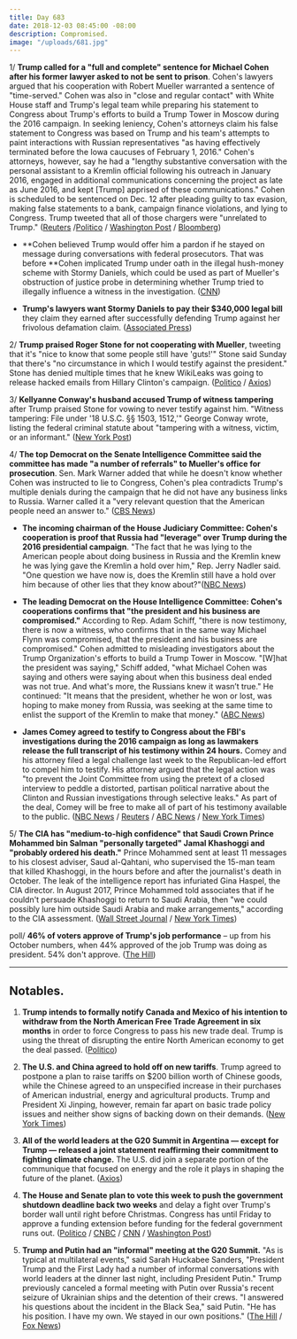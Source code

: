 ```yaml
---
title: Day 683
date: 2018-12-03 08:45:00 -08:00
description: Compromised.
image: "/uploads/681.jpg"
---
```


1/ **Trump called for a "full and complete" sentence for Michael Cohen after his former lawyer asked to not be sent to prison**. Cohen's lawyers argued that his cooperation with Robert Mueller warranted a sentence of "time-served." Cohen was also in "close and regular contact" with White House staff and Trump's legal team while preparing his statement to Congress about Trump's efforts to build a Trump Tower in Moscow during the 2016 campaign. In seeking leniency, Cohen's attorneys claim his false statement to Congress was based on Trump and his team's attempts to paint interactions with Russian representatives "as having effectively terminated before the Iowa caucuses of February 1, 2016." Cohen's attorneys, however, say he had a "lengthy substantive conversation with the personal assistant to a Kremlin official following his outreach in January 2016, engaged in additional communications concerning the project as late as June 2016, and kept \[Trump\] apprised of these communications." Cohen is scheduled to be sentenced on Dec. 12 after pleading guilty to tax evasion, making false statements to a bank, campaign finance violations, and lying to Congress. Trump tweeted that all of those chargers were "unrelated to Trump." ([Reuters](https://www.reuters.com/article/us-usa-trump-russia-idUSKBN1O222F) /[Politico](https://www.politico.com/story/2018/12/01/cohen-contact-trump-false-statement-congress-1037036) / [Washington Post](https://www.washingtonpost.com/world/national-security/cohen-seeks-time-served-prison-sentence-says-again-his-crimes-were-meant-to-protect-trump/2018/12/01/dd7436e8-1d24-4091-92c5-cd25c1b857bd_story.html) / [Bloomberg](https://www.bloomberg.com/news/articles/2018-12-03/trump-says-cohen-deserves-prison-time-for-unrelated-crimes))

* **Cohen believed Trump would offer him a pardon if he stayed on message during conversations with federal prosecutors. That was before **Cohen implicated Trump under oath in the illegal hush-money scheme with Stormy Daniels, which could be used as part of Mueller's obstruction of justice probe in determining whether Trump tried to illegally influence a witness in the investigation. ([CNN](https://www.cnn.com/2018/11/30/politics/michael-cohen-pardon-expectation-donald-trump/index.html))

* **Trump's lawyers want Stormy Daniels to pay their $340,000 legal bill** they claim they earned after successfully defending Trump against her frivolous defamation claim. ([Associated Press](https://apnews.com/83f9bb9ee60c490cbcc840c9592562b0))

2/ **Trump praised Roger Stone for not cooperating with Mueller**, tweeting that it's "nice to know that some people still have 'guts!'" Stone said Sunday that there's "no circumstance in which I would testify against the president." Stone has denied multiple times that he knew WikiLeaks was going to release hacked emails from Hillary Clinton's campaign. ([Politico](https://www.politico.com/story/2018/12/03/trump-roger-stone-has-guts-1038787) / [Axios](https://www.axios.com/trump-roger-stone-not-cooperating-mueller-investigation-3a0898a2-cbae-498c-a8f4-7dffa3a4fd7d.html))

3/ **Kellyanne Conway's husband accused Trump of witness tampering** after Trump praised Stone for vowing to never testify against him. "Witness tampering: File under '18 U.S.C. §§ 1503, 1512,'" George Conway wrote, listing the federal criminal statute about "tampering with a witness, victim, or an informant." ([New York Post](https://nypost.com/2018/12/03/trump-accused-of-witness-tampering-over-roger-stone-tweet/))

4/ **The top Democrat on the Senate Intelligence Committee said the committee has made "a number of referrals" to Mueller's office for prosecution**. Sen. Mark Warner added that while he doesn't know whether Cohen was instructed to lie to Congress, Cohen's plea contradicts Trump's multiple denials during the campaign that he did not have any business links to Russia. Warner called it a "very relevant question that the American people need an answer to." ([CBS News](https://www.cbsnews.com/news/mark-warner-on-face-the-nation-says-the-senate-intelligence-committee-has-made-a-number-of-referrals-to-mueller/))

* **The incoming chairman of the House Judiciary Committee: Cohen's cooperation is proof that Russia had "leverage" over Trump during the 2016 presidential campaign**. "The fact that he was lying to the American people about doing business in Russia and the Kremlin knew he was lying gave the Kremlin a hold over him," Rep. Jerry Nadler said. "One question we have now is, does the Kremlin still have a hold over him because of other lies that they know about?"([NBC News](https://www.nbcnews.com/politics/first-read/incoming-house-judiciary-chair-says-cohen-cooperation-proof-russian-leverage-n942711))

* **The leading Democrat on the House Intelligence Committee: Cohen's cooperations confirms that "the president and his business are compromised."** According to Rep. Adam Schiff, "there is now testimony, there is now a witness, who confirms that in the same way Michael Flynn was compromised, that the president and his business are compromised." Cohen admitted to misleading investigators about the Trump Organization's efforts to build a Trump Tower in Moscow. "\[W\]hat the president was saying," Schiff added, "what Michael Cohen was saying and others were saying about when this business deal ended was not true. And what's more, the Russians knew it wasn’t true." He continued: "It means that the president, whether he won or lost, was hoping to make money from Russia, was seeking at the same time to enlist the support of the Kremlin to make that money." ([ABC News](https://abcnews.go.com/Politics/top-house-intel-committee-democrat-trump-business-compromised/story?id=59546876))

* **James Comey agreed to testify to Congress about the FBI's investigations during the 2016 campaign as long as lawmakers release the full transcript of his testimony within 24 hours.** Comey and his attorney filed a legal challenge last week to the Republican-led effort to compel him to testify. His attorney argued that the legal action was "to prevent the Joint Committee from using the pretext of a closed interview to peddle a distorted, partisan political narrative about the Clinton and Russian investigations through selective leaks." As part of the deal, Comey will be free to make all of part of his testimony available to the public. ([NBC News](https://www.cnbc.com/2018/12/02/james-comey-drops-legal-challenge-will-testify-to-congress.html) / [Reuters](https://www.reuters.com/article/us-usa-congress-comey-idUSKBN1O10LY) / [ABC News](https://abcnews.go.com/Politics/james-comey-agrees-testify-house-condition-made-public/story?id=59558241) / [New York Times](https://www.nytimes.com/2018/12/02/us/james-comey-hearing-testimony.html))

5/ **The CIA has "medium-to-high confidence" that Saudi Crown Prince Mohammed bin Salman "personally targeted" Jamal Khashoggi and "probably ordered his death."** Prince Mohammed sent at least 11 messages to his closest adviser, Saud al-Qahtani, who supervised the 15-man team that killed Khashoggi, in the hours before and after the journalist's death in October. The leak of the intelligence report has infuriated Gina Haspel, the CIA director. In August 2017, Prince Mohammed told associates that if he couldn't persuade Khashoggi to return to Saudi Arabia, then "we could possibly lure him outside Saudi Arabia and make arrangements," according to the CIA assessment. ([Wall Street Journal](https://www.wsj.com/articles/cia-intercepts-underpin-assessment-saudi-crown-prince-targeted-khashoggi-1543640460) / [New York Times](https://www.nytimes.com/2018/12/02/us/politics/crown-prince-mohammed-qahtani-intercepts.html))

poll/ **46% of voters approve of Trump's job performance** – up from his October numbers, when 44% approved of the job Trump was doing as president. 54% don't approve. ([The Hill](https://thehill.com/homenews/administration/419470-president-trumps-approval-rating-improves-slightly-to-46-percent-poll))

---

## Notables.

1. **Trump intends to formally notify Canada and Mexico of his intention to withdraw from the North American Free Trade Agreement in six months** in order to force Congress to pass his new trade deal. Trump is using the threat of disrupting the entire North American economy to get the deal passed. ([Politico](https://www.politico.com/story/2018/12/02/trump-trade-canada-mexico-1006164))

2. **The U.S. and China agreed to hold off on new tariffs**. Trump agreed to postpone a plan to raise tariffs on $200 billion worth of Chinese goods, while the Chinese agreed to an unspecified increase in their purchases of American industrial, energy and agricultural products. Trump and President Xi Jinping, however, remain far apart on basic trade policy issues and neither show signs of backing down on their demands. ([New York Times](https://www.nytimes.com/2018/12/01/world/trump-xi-g20-merkel.html))

3. **All of the world leaders at the G20 Summit in Argentina — except for Trump — released a joint statement reaffirming their commitment to fighting climate change.** The U.S. did join a separate portion of the communique that focused on energy and the role it plays in shaping the future of the planet. ([Axios](https://www.axios.com/g20-leaders-pledge-fight-climate-change-except-trump-39bd120b-ae64-422e-b563-d8424a88a19e.html))

4. **The House and Senate plan to vote this week to push the government shutdown deadline back two weeks** and delay a fight over Trump's border wall until right before Christmas. Congress has until Friday to approve a funding extension before funding for the federal government runs out. ([Politico](https://www.politico.com/story/2018/12/03/trump-meeting-pelosi-schumer-canceled-1037992) / [CNBC](https://www.cnbc.com/2018/12/03/congress-to-delay-government-shutdown-date-trump-border-wall-fight.html) / [CNN](https://www.cnn.com/2018/12/03/politics/government-shutdown-congress-border-wall/index.html) / [Washington Post](https://www.washingtonpost.com/politics/2018/12/03/everything-you-need-know-about-possible-government-shutdown-that-may-be-coming-this-month/))

5. **Trump and Putin had an "informal" meeting at the G20 Summit.** "As is typical at multilateral events," said Sarah Huckabee Sanders, "President Trump and the First Lady had a number of informal conversations with world leaders at the dinner last night, including President Putin." Trump previously canceled a formal meeting with Putin over Russia's recent seizure of Ukrainian ships and the detention of their crews. "I answered his questions about the incident in the Black Sea," said Putin. "He has his position. I have my own. We stayed in our own positions." ([The Hill](https://thehill.com/homenews/administration/419274-white-house-trump-had-informal-conversation-with-putin-at-g-20?__twitter_impression=true) / [Fox News](https://www.foxnews.com/politics/trump-and-putin-have-informal-meeting-at-g20))